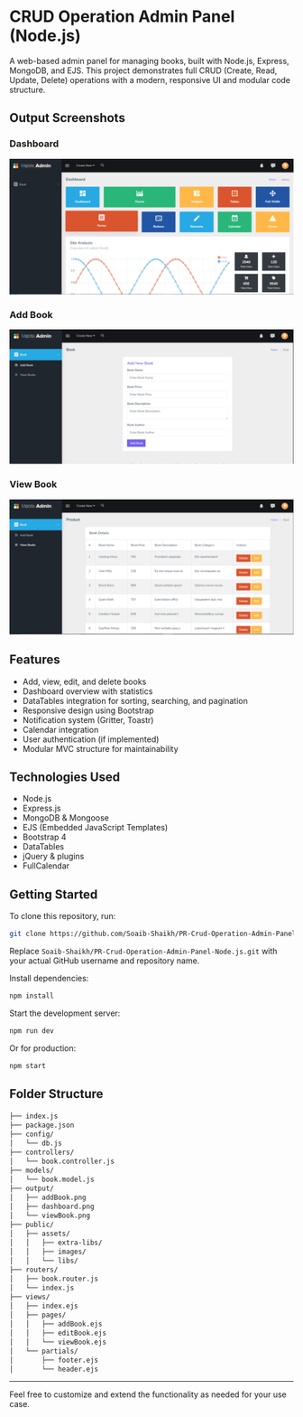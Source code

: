 # CRUD Operation Admin Panel (Node.js)

A web-based admin panel for managing books, built with Node.js, Express, MongoDB, and EJS. This project demonstrates full CRUD (Create, Read, Update, Delete) operations with a modern, responsive UI and modular code structure.

## Output Screenshots
### Dashboard
![Dashboard](output/dashboard.png)

### Add Book
![Add Book](output/addBook.png)

### View Book
![View Book](output/viewBook.png)

## Features
- Add, view, edit, and delete books
- Dashboard overview with statistics
- DataTables integration for sorting, searching, and pagination
- Responsive design using Bootstrap
- Notification system (Gritter, Toastr)
- Calendar integration
- User authentication (if implemented)
- Modular MVC structure for maintainability

## Technologies Used
- Node.js
- Express.js
- MongoDB & Mongoose
- EJS (Embedded JavaScript Templates)
- Bootstrap 4
- DataTables
- jQuery & plugins
- FullCalendar

## Getting Started
To clone this repository, run:
```sh
git clone https://github.com/Soaib-Shaikh/PR-Crud-Operation-Admin-Panel-Node.js.git
```
Replace `Soaib-Shaikh/PR-Crud-Operation-Admin-Panel-Node.js.git` with your actual GitHub username and repository name.

Install dependencies:
```sh
npm install
```

Start the development server:
```sh
npm run dev
```
Or for production:
```sh
npm start
```

## Folder Structure
```
├── index.js
├── package.json
├── config/
│   └── db.js
├── controllers/
│   └── book.controller.js
├── models/
│   └── book.model.js
├── output/
│   ├── addBook.png
│   ├── dashboard.png
│   └── viewBook.png
├── public/
│   ├── assets/
│   │   ├── extra-libs/
│   │   ├── images/
│   │   └── libs/
├── routers/
│   ├── book.router.js
│   └── index.js
├── views/
│   ├── index.ejs
│   ├── pages/
│   │   ├── addBook.ejs
│   │   ├── editBook.ejs
│   │   └── viewBook.ejs
│   └── partials/
│       ├── footer.ejs
│       └── header.ejs
```

---
Feel free to customize and extend the functionality as needed for your use case.
